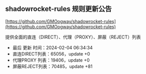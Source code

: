 ## shadowrocket-rules 规则更新公告

[https://github.com/GMOogway/shadowrocket-rules](https://github.com/GMOogway/shadowrocket-rules)

提供全面的直连（DIRECT）、代理（PROXY）、屏蔽（REJECT）列表
- 最后 更新 时间：2024-02-04 06:34:34
- 直连DIRECT列表：65056，update +0
- 代理PROXY 列表：19406，update +0
- 屏蔽REJECT列表：70485，update +81
